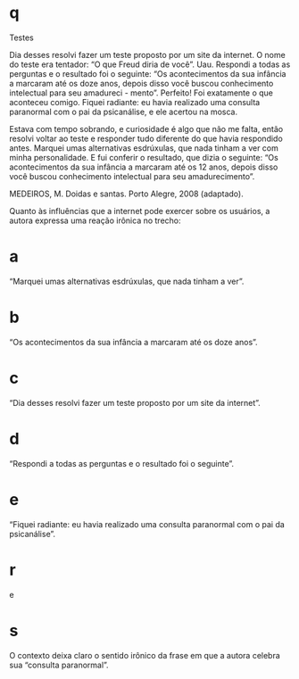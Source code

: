 # q
Testes

Dia desses resolvi fazer um teste proposto por um site da internet. O nome do teste era tentador: “O que Freud diria de você”. Uau. Respondi a todas as perguntas e o resultado foi o seguinte: “Os acontecimentos da sua infância a marcaram até os doze anos, depois disso você buscou conhecimento intelectual para seu amadureci - mento”. Perfeito! Foi exatamente o que aconteceu comigo. Fiquei radiante: eu havia realizado uma consulta paranormal com o pai da psicanálise, e ele acertou na mosca.

Estava com tempo sobrando, e curiosidade é algo que não me falta, então resolvi voltar ao teste e responder tudo diferente do que havia respondido antes. Marquei umas alternativas esdrúxulas, que nada tinham a ver com minha personalidade. E fui conferir o resultado, que dizia o seguinte: “Os acontecimentos da sua infância a marcaram até os 12 anos, depois disso você buscou conhecimento intelectual para seu amadurecimento”.

MEDEIROS, M. Doidas e santas. Porto Alegre, 2008 (adaptado).

Quanto às influências que a internet pode exercer sobre os usuários, a autora expressa uma reação irônica no trecho:

# a
“Marquei umas alternativas esdrúxulas, que nada tinham a ver”.

# b
“Os acontecimentos da sua infância a marcaram até os doze anos”.

# c
“Dia desses resolvi fazer um teste proposto por um site da internet”.

# d
“Respondi a todas as perguntas e o resultado foi o seguinte”.

# e
“Fiquei radiante: eu havia realizado uma consulta paranormal com o pai da psicanálise”.

# r
e

# s
O contexto deixa claro o sentido irônico da frase em que a autora celebra sua “consulta paranormal”.
